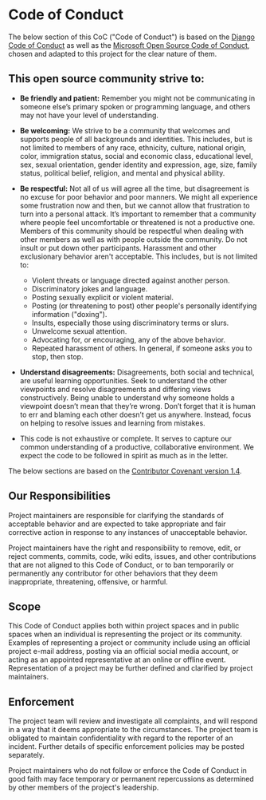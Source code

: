 # Code of Conduct

The below section of this CoC ("Code of Conduct") is based on the [Django Code of Conduct](https://www.djangoproject.com/conduct/) as well as the [Microsoft Open Source Code of Conduct](https://microsoft.github.io/codeofconduct/), chosen and adapted to this project for the clear nature of them.

## This open source community strive to:

- **Be friendly and patient:** Remember you might not be communicating in someone else’s primary spoken or programming language, and others may not have your level of understanding.

- **Be welcoming:** We strive to be a community that welcomes and supports people of all backgrounds and identities. This includes, but is not limited to members of any race, ethnicity, culture, national origin, color, immigration status, social and economic class, educational level, sex, sexual orientation, gender identity and expression, age, size, family status, political belief, religion, and mental and physical ability.

- **Be respectful:** Not all of us will agree all the time, but disagreement is no excuse for poor behavior and poor manners. We might all experience some frustration now and then, but we cannot allow that frustration to turn into a personal attack. It’s important to remember that a community where people feel uncomfortable or threatened is not a productive one. Members of this community should be respectful when dealing with other members as well as with people outside the community. Do not insult or put down other participants. Harassment and other exclusionary behavior aren't acceptable. This includes, but is not limited to:

  - Violent threats or language directed against another person.
  - Discriminatory jokes and language.
  - Posting sexually explicit or violent material.
  - Posting (or threatening to post) other people's personally identifying information ("doxing").
  - Insults, especially those using discriminatory terms or slurs.
  - Unwelcome sexual attention.
  - Advocating for, or encouraging, any of the above behavior.
  - Repeated harassment of others. In general, if someone asks you to stop, then stop.

- **Understand disagreements:** Disagreements, both social and technical, are useful learning opportunities. Seek to understand the other viewpoints and resolve disagreements and differing views constructively. Being unable to understand why someone holds a viewpoint doesn’t mean that they’re wrong. Don’t forget that it is human to err and blaming each other doesn’t get us anywhere. Instead, focus on helping to resolve issues and learning from mistakes.

- This code is not exhaustive or complete. It serves to capture our common understanding of a productive, collaborative environment. We expect the code to be followed in spirit as much as in the letter.


The below sections are based on the [Contributor Covenant version 1.4](https://www.contributor-covenant.org/version/1/4/code-of-conduct).

## Our Responsibilities

Project maintainers are responsible for clarifying the standards of acceptable behavior and are expected to take appropriate and fair corrective action in response to any instances of unacceptable behavior.

Project maintainers have the right and responsibility to remove, edit, or reject comments, commits, code, wiki edits, issues, and other contributions that are not aligned to this Code of Conduct, or to ban temporarily or permanently any contributor for other behaviors that they deem inappropriate, threatening, offensive, or harmful.

## Scope

This Code of Conduct applies both within project spaces and in public spaces when an individual is representing the project or its community. Examples of representing a project or community include using an official project e-mail address, posting via an official social media account, or acting as an appointed representative at an online or offline event. Representation of a project may be further defined and clarified by project maintainers.

## Enforcement

<!-- Instances of abusive, harassing, or otherwise unacceptable behavior may be reported by contacting the project team at <no public email yet>. --> The project team will review and investigate all complaints, and will respond in a way that it deems appropriate to the circumstances. The project team is obligated to maintain confidentiality with regard to the reporter of an incident. Further details of specific enforcement policies may be posted separately.

Project maintainers who do not follow or enforce the Code of Conduct in good faith may face temporary or permanent repercussions as determined by other members of the project's leadership.
